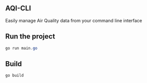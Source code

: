 ## AQI-CLI
Easily manage Air Quality data from your command line interface

## Run the project
```ps1
go run main.go
```

## Build
```ps1
go build
```
